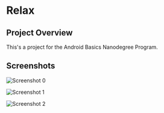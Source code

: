 # Relax

## Project Overview
This's a project for the Android Basics Nanodegree Program.

## Screenshots

![Screenshot 0](https://github.com/AhmedMouradDev/Android-Basics-Nanodegree_Project-4/blob/master/screenshots/1.jpg?raw=true)

![Screenshot 1](https://github.com/AhmedMouradDev/Android-Basics-Nanodegree_Project-4/blob/master/screenshots/2.jpg?raw=true)

![Screenshot 2](https://github.com/AhmedMouradDev/Android-Basics-Nanodegree_Project-4/blob/master/screenshots/3.jpg?raw=true)

